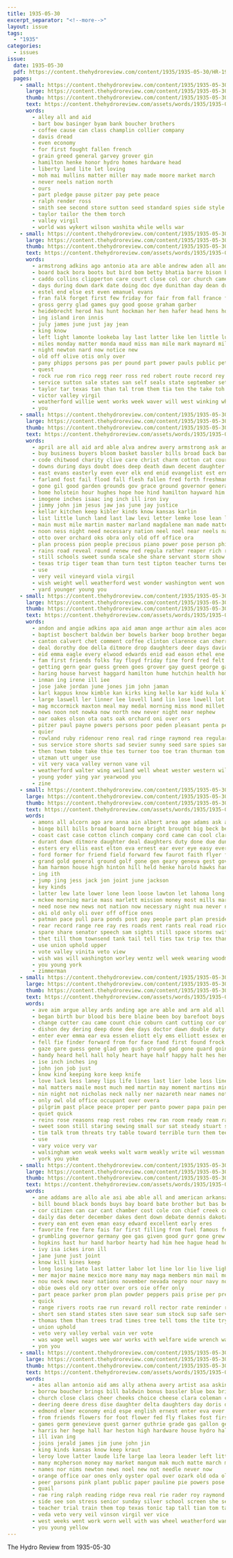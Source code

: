 ```yaml
---
title: 1935-05-30
excerpt_separator: "<!--more-->"
layout: issue
tags:
  - "1935"
categories:
  - issues
issue:
  date: 1935-05-30
  pdf: https://content.thehydroreview.com/content/1935/1935-05-30/HR-1935-05-30.pdf
  pages:
    - small: https://content.thehydroreview.com/content/1935/1935-05-30/small/HR-1935-05-30-01.jpg
      large: https://content.thehydroreview.com/content/1935/1935-05-30/large/HR-1935-05-30-01.jpg
      thumb: https://content.thehydroreview.com/content/1935/1935-05-30/thumbnails/HR-1935-05-30-01.jpg
      text: https://content.thehydroreview.com/assets/words/1935/1935-05-30/HR-1935-05-30-01.txt
      words:
        - alley all and aid
        - bart bow basinger byam bank boucher brothers
        - coffee cause can class champlin collier company
        - davis dread
        - even economy
        - for first fought fallen french
        - grain greed general garvey grover gin
        - hamilton henke honor hydro homes hardware head
        - liberty land lite let loving
        - moh mai mullins matter miller may made moore market march
        - never neels nation north
        - ours
        - part pledge pause pitzer pay pete peace
        - ralph render ross
        - smith see second store sutton seed standard spies side style station stand shall
        - taylor tailor the them torch
        - valley virgil
        - world was wykert wilson washita while wells war
    - small: https://content.thehydroreview.com/content/1935/1935-05-30/small/HR-1935-05-30-02.jpg
      large: https://content.thehydroreview.com/content/1935/1935-05-30/large/HR-1935-05-30-02.jpg
      thumb: https://content.thehydroreview.com/content/1935/1935-05-30/thumbnails/HR-1935-05-30-02.jpg
      text: https://content.thehydroreview.com/assets/words/1935/1935-05-30/HR-1935-05-30-02.txt
      words:
        - armstrong adkins ago antonio ata are able andrew aden all and ask
        - board back bora boots but bird bom betty bhatia barre bison brother business burkhalter been baby bixler birden baptist better
        - caddo collins clipperton care court close col cor church came can cream clays clarence condi coast creek company clay carnegie chester cost charles charlie county city
        - days during down dark date doing doc dye dunithan day dean duty ditmore daughter does
        - estel end else est even emanuel evans
        - fran falk forget first few friday for fair from fall france frank fix
        - gross gerry glad games guy good goose graham garber
        - heidebrecht herod has hunt hockman her hen hafer head hens home howard had hardware held hock hydro hundred
        - ing island iron innis
        - july james june just jay jean
        - king know
        - left light lamonte lookeba lay last latter like len little lulu land leghorn letter live
        - miles monday matter monda maud miss man mile mark maynard milch may mexico made march mckee myra
        - night newton nard now notice new
        - old off olive otis only over
        - pany phipps persons pas per pound part power pauls public pet parkhurst pope paul present place pitzer
        - quest
        - rock rue rom rico regg reer ross red robert route record rey run
        - service sutton sale states san self seals state september settle steel shawnee said south share she stay schools sunday sayre ship side safe shirley sake sweet stamp son samples stamps smith see small spear
        - taylor tar texas tan than tal trom them tia ten the take toh tune town tin
        - victor valley virgil
        - weatherford willie went works week waver will west winking while wells with was work
        - you
    - small: https://content.thehydroreview.com/content/1935/1935-05-30/small/HR-1935-05-30-03.jpg
      large: https://content.thehydroreview.com/content/1935/1935-05-30/large/HR-1935-05-30-03.jpg
      thumb: https://content.thehydroreview.com/content/1935/1935-05-30/thumbnails/HR-1935-05-30-03.jpg
      text: https://content.thehydroreview.com/assets/words/1935/1935-05-30/HR-1935-05-30-03.txt
      words:
        - april are all aid ard able alva andrew avery armstrong ask and alma ashton ago acres ates
        - buy business buyers bloom basket bassler bills broad back banks been body bridge blow block box base both braly beaver best but bridgeport big bench began begun brought bankhead boys bird board bring brides boucher bozarth basinger billie branch bank blind bridges beulah bible bath blood beaumont blaine bailey bitten bottom
        - code chitwood charity clive care christ charm cotton cat cour card canton claudy came congress clinton cecil charles chelf close change curtis church cot croft county cronk cash clyde caddo cold common character chain chance chest conte chastity cast car cham corre class college cation colony christian call chamber city con can child che court chief col cherry crease cellar cost carnal chris confer
        - downs during days doubt does deep death dawn decent daughter dog dad danger dairy daily done dust door doing day down daughters director
        - east evans easterly even ever elk end enid evangelist est ernest every ear extine enter
        - farland fost fail flood fall flesh fallen fred forth freshman fell figures frazier flower fill force fee file found few fund fair foot front fight friends full for former fountain freedom flossie flowers first frances from farm faith friday filling field ford
        - gone gil good garden grounds gov grace ground governor general gon griffin glad grade george gregg geary goodly goodpasture guide given game gold
        - home holstein hour hughes hope hoe hind hamilton hayward him hold harper hydro holbird hasten had harris hadley her horse halt how heidebrecht has hammon hobart hould hardware hoeing homes homa held hand
        - imogene inches isaac ing inch ill iron ivy
        - jimmy john jim jesus jaw jas june jay justice
        - kellar kitchen keep kibler kinds know kansas karlin
        - list little lunch land last law levi letter lemke lose lean look low large like lamb liberty learned lyons long life loretta love leon left labor living lee lawton
        - main must mile martin master marland magdalene man made matter may most miller mules mat measles mcgraw march miracle method mike monda monday many mail men might miss mer molling mighty much money more mom manners morning match mon means
        - noon ness night need necessary nation neel noel near neels nat now name needs not note norman north new
        - otto over orchard oks obra only old off office ora
        - plan process pion people precious piano power pose person phillips pike pray present pro private piece pam powers past place part plants pass park parrish public pain per persons pack patience
        - rains road reveal round renew red regula rather reaper rich rain riding robert room read river roads rolls reasons rally ralph rom robertson
        - still schools sweet sunda scale she share servant storm show showers set slemp scope surplus savior strength seen soon such smith son spare south school sellers send struck single shelter slain sister see station short second small sum six susie sunday sun states sessions streams saturday spain senn sinner said service schoo store save suit sake sale student stands selling song state streets
        - texas trip tiger team than turn test tipton teacher turns ten thomas troupe take tank tuning tha tobias town table tell travis try thing the taylor tax them times thelma
        - use
        - very veil vineyard viola virgil
        - wish weight well weatherford west wonder washington went won wilbur works walk weeks western wages wheel with was wife walks weather world will winter williams way wind work wheat ways water while white week watch wil wedding
        - yard younger young you
    - small: https://content.thehydroreview.com/content/1935/1935-05-30/small/HR-1935-05-30-04.jpg
      large: https://content.thehydroreview.com/content/1935/1935-05-30/large/HR-1935-05-30-04.jpg
      thumb: https://content.thehydroreview.com/content/1935/1935-05-30/thumbnails/HR-1935-05-30-04.jpg
      text: https://content.thehydroreview.com/assets/words/1935/1935-05-30/HR-1935-05-30-04.txt
      words:
        - andon and angie adkins apa aid aman ange arthur aim ales acon ane ames atta aires ang aery ani age art aten alle ary ace alo alba ates are ago all anda
        - baptist boschert baldwin ber bowels barker boop brother began boy been bill business brookes bert ball branch but back brad buy blum bradley baker bennett braa brewer bille bidding brake bie boone binder betty buckmaster
        - canton calvert chet comment coffee clinton clarence can cherry cal carnegie craps con carl carney city came care cant crier cau church costa chen caddo call check county college clair corn come coy cope coste cream cart croft cousin class coffman crawford covington
        - deal dorothy doe della ditmore drop daughters deer days david done dooley daugherty daughter dow day dose dinner deering
        - eid emma eagle every elwood edwards enid ead eason ethel ene enter edna end enders earl ean
        - fam first friends folks fay floyd friday fine ford fred felt ferguson for from fig farm frank foo
        - getting gern gear guess green goes grover gay guest george gana glenn glidewell grove gen gold georgia golden gave grain
        - haring house harvest haggard hamilton hume hutchin health homes had hydro hime hinton hire home hugh hand hughes harker hill heber har habit henderson heger hiram henner harding has him hazel harry hesser herndon hopewell hot her
        - inman ing irene ill iee
        - jose jake jordan june jones jim john jaman
        - karl kappus know kimble kan kirks king kelle kar kidd kula klein keys keno
        - large laswell ler linner lee lovell land lin lose lowell lot lias lew lister let leonard learn las line lene lier lou lookeba lois lal last long
        - mag mccormick maxton meal may medal morning miss mond millet mavis maybe mower mayoral mattie monday method males mccullock men mackey miller marvin milo mis mexico morris mae mary mean mick mash mount mile melba
        - news noon not nowka now north new never night near nephew
        - oar oakes olson ota oats oak orchard oni over ors
        - pitzer paul payne powers persons poor peden pleasant penta pee pat plate par pace press per pon
        - quier
        - rowland ruby ridenour reno real rad ringe raymond rea regular richard ree ray robert rahe rae ringler roy
        - sus service store shorts sad sevier sunny seed sare spies sand sudan sant sun stockton summer sunday sons stock sais south seem shoe station smith sie she soto sis sam sermon soon senna set son sar sturgill states strong sees shanks saturday sae say setting san scripture special sellers
        - then town tobe take thie tes turner too toe tran thurman tom trip ton trial tanks tee tan team trom the toon thurs tae tucker treat
        - utzman utt unger use
        - vit very vaca valley vernon vane vil
        - weatherford walter wing weiland well wheat wester western willi wilbur was winter welcome why way will week wee went williams want wilson west wil wat with
        - young yoder ying yar yearwood you
        - zine
    - small: https://content.thehydroreview.com/content/1935/1935-05-30/small/HR-1935-05-30-05.jpg
      large: https://content.thehydroreview.com/content/1935/1935-05-30/large/HR-1935-05-30-05.jpg
      thumb: https://content.thehydroreview.com/content/1935/1935-05-30/thumbnails/HR-1935-05-30-05.jpg
      text: https://content.thehydroreview.com/assets/words/1935/1935-05-30/HR-1935-05-30-05.txt
      words:
        - amons all alcorn ago are anna ain albert area age adams ask and andy amend able arnold amarillo agi america
        - binge bill bills broad board borne bright brought big beck begin brain bet body but bitter beaver byam been block bank bei bale bonus boucher billie business bankers back brother better bradley
        - coast cast case cotton clinch company cord came can cool clarence cases canyon car cox cry carruth call cecil cheeks change calvert channel church care chas cause colony caddo come christine city cheek center clinton county confer congress charlie cousins
        - durant down ditmore daughter deal daughters duty done due duncan during dewey dorothy degree dungan dyce day dust dinner david days doing daily draft
        - esters ery ellis east elton eva ernest ear ever eye easy every enter elk enid
        - ford former for friend field forward few faurot faith flyer fand fatal fair flight full far farm fall flag forma fairly famous ferris falling fell first fort from fend friday flood fight frank
        - grand gold general ground golf gone gen geary geneva gest gov grounds goodyear greer gave governor
        - ham harmon house high hinton hill held henke harold hawks hand him hart hour hatfield home homa had hamilton hydro homes has howard heart her hammer hardware how
        - ing ith
        - jump jing jess jack jon joint june jackson
        - key kinds
        - latter lew late lower lone leon loose lawton let lahoma long liberty land lydia line lock labor low little lasswell learned left lee lynn lucille lette last
        - mckee morning marie mass marlett mission money most mills margarett mauk medal made marland many man mekeel murray monday much mau may more miller mer miss mound miles
        - need nose new news not nation now necessary night nua never north
        - oki old only oli over off office ones
        - patman pace pull para ponds post pay people part plan president place poage press plane police pal parent purchase public phillip per points payment pan phillips
        - rear record range ree ray res roads rent rants real road rice rest rou rank randall roosevelt ranks rule ross reno rolls rain
        - spare share senator speech sam sights still space storms switch sedan story states said see sunday six stuteville scales standard sales stick smaller seales such son sister scott surgeon student short sting sells speaker stops set summer stands stephenson spin sat struck super ship store small sons star special saturday service session state she sun sale
        - thet till thom townsend tank tail tell ties tax trip tex than take torn top times texas trunk tite tine tin talk try turns twist tom the them taken train ten then tee thousand
        - use union uphold upper
        - vote valley vinita veto view
        - wish was will washington worley wentz well week wearing woodman wells wykert work war waller with wait wage wey way williams wings went western wages wife while weeks
        - you young york
        - zimmerman
    - small: https://content.thehydroreview.com/content/1935/1935-05-30/small/HR-1935-05-30-06.jpg
      large: https://content.thehydroreview.com/content/1935/1935-05-30/large/HR-1935-05-30-06.jpg
      thumb: https://content.thehydroreview.com/content/1935/1935-05-30/thumbnails/HR-1935-05-30-06.jpg
      text: https://content.thehydroreview.com/assets/words/1935/1935-05-30/HR-1935-05-30-06.txt
      words:
        - ave aim argue alley ards anding age are able and arm ald all ask alert ago
        - began birth bur blood bis bere blaine been boy barefoot boys better blow boc back block blade beg bent breath best both ber born butcher band brought bez border burden brandon box body ben big bart but bring bottom bold
        - change cutter cau came count chie coburn cant cutting cor cota come chair coins course chart cardia certain courage cry counter clear clark couch chen close cheek chapel can cloud
        - dishon dey dering deep done dee days doctor dawn double duty dark down dia dance delaney doubt drew due danger
        - enter ever emma ear eva essen eliott ely ems elliott essex england eral end eye every easy
        - fell fie finder forward from for face fand first found frock force falling faith fame felt favorite friend few famous faint fingers france
        - gaze gare guess gene glad gen gush ground gad gone guard going gave good
        - handy heard hell hall holy heart haye half happy halt hes henry house head hands haw has hydro heen hurry harold human had her hide how hand hour held him haynes home hoot
        - ise inch inches ing
        - john jon job just
        - know kind keeping kore keep knife
        - love lack less laney lips life lines last lier lobe loss line lean lydia long look lourdes lands ley ledger low louis left living lady let light like little lay
        - mal matters maile most much med martin may moment martins minor martia mut mater memory mag mince mun might mory men more mess mood mill mar mam made man marcin many matter mean mans must
        - nin night not nicholas neck nally ner nazareth near names notice name nest noon now nim new never
        - only owl old office occupant over overa
        - pilgrim past place peace proper per panto power papa pain pen pond pillow part piety people pany prom plan profit pacha plenty pers patel
        - quiet quick
        - reins rose reasons reap rest robes rew ran room ready ream rands run
        - sweet soon still staring sewing small sur sat steady stuart second solid strength set saw shoulder sea sick simple she silence strike seen shook sterner side snow safe size sills store street standing senator see seem strange say shave sup said shown sha struck service sharp son stand step supply sense stay style
        - tim talk trom threats try table toward terrible turn them teen tell take titus thing thick taken the thon tenn team tough tin towns than tange then tone ton town train treas
        - use
        - vary voice very var
        - walsingham won weak weeks walt warm weakly write wil wessman whiten work week wish white well want wells way words watch wisdom window worth word wit why while with went weekly world will wheel was warning wise
        - york you yoke
    - small: https://content.thehydroreview.com/content/1935/1935-05-30/small/HR-1935-05-30-07.jpg
      large: https://content.thehydroreview.com/content/1935/1935-05-30/large/HR-1935-05-30-07.jpg
      thumb: https://content.thehydroreview.com/content/1935/1935-05-30/thumbnails/HR-1935-05-30-07.jpg
      text: https://content.thehydroreview.com/assets/words/1935/1935-05-30/HR-1935-05-30-07.txt
      words:
        - ane addams are allo ale asi abe able all and american arkansas area army america art arms amor awe ator alee accord ago alger
        - bill bound black bonds buys bay board bate brother but bas bee bran beat bills ber ben bunk bring brass bis been back big byrne business body billion bonus
        - cor citizen can car cant chamber cost cole con chief creek coffee charleston chile cape charles carry compass cova cream cellars camp cause corse congress cottage coolidge certain child coleman current class cleveland company comes
        - daily das deter december dakes dent down debate dennis dakota dog dally dam during davey days doctor
        - every ean ent even eman easy edward excellent early eres
        - favorite free fare fais far first filling from fuel famous fein fish fires fee fan fon fairly force fall farm fleming ford full friend fung follette foor french felt forth for
        - grumbling governor germany gee gas given good gurr gone grew going garner grower gay george gen gad general group gun gain gov grand
        - hopkins hast hur hand harbor hearty had him hee hague head how habit hydro her hes has heal health hearing house half hult hull hal hage harry hen
        - ivy isa ickes iron ill
        - jane june just joint
        - know kill kines keep
        - long losing lato last latter labor lot line lor lio live lights longer let longest later little labo lam less lettie list lore libel large lincoln like left
        - mer major maine mexico more many may maga members min mail much might made milk men maj mate matter mingle middle mor mild meal most march man morrie morning
        - nou neck news near nations november nevada negro nour navy now nation norbeck noe nia not new never
        - obie owes old ory otter over ors oie offer only
        - part peace parker prom plan powder peppers pais prise per president plants ply pleasure pittman pay parison pala par poe place pounds phi plant pope power pack poor point patman pickard pull
        - quick
        - range rivers roots rae run revard roll rector rate reminder res rings ried read ready rice real roosevelt
        - short sen stand states sten save sear sum stock sup safe service stone seis sue sweat still ser sessions said silence supply star session sur stretch speech slack stern send share she set surface south side senator sal
        - thomas them than trees trad times tree tell toms the tite try tote tee too ton then tae turns texas take ted teat ten
        - union uphold
        - veto very valley verbal vain ver vote
        - was wage well wages wee war works with welfare wide wrench ways wal wheat white warm why warning weeks walter will western wedding west worker willing world work wagon want wash
        - yon you
    - small: https://content.thehydroreview.com/content/1935/1935-05-30/small/HR-1935-05-30-08.jpg
      large: https://content.thehydroreview.com/content/1935/1935-05-30/large/HR-1935-05-30-08.jpg
      thumb: https://content.thehydroreview.com/content/1935/1935-05-30/thumbnails/HR-1935-05-30-08.jpg
      text: https://content.thehydroreview.com/assets/words/1935/1935-05-30/HR-1935-05-30-08.txt
      words:
        - ates allan antonio aid ams ally athena avery artist asa askins auch all artie able apple ana and arm are alva
        - borrow boucher brings bill baldwin bonus bassler blue box bring bottom bruckart bulk books butter beans begin beat branche brother bouquet brides bearer been ball brooks buster best binder bailey but beach boys bine bag bell brum belew bar bree bride byres brilliant bas buy
        - church close class cheer cheeks choice cheese clara coleman common chief cotton cash claude candela crystal cause christine carl case come cake canis carman call college corn congress comfort christian cabbage con collier cane cope city cantrell coma cream course
        - deering deere dress dise daughter delta daughters day doris date degree diane darko ditmore days dooley daily danger drew delmonte david during
        - edmond elmer economy enid espe english ernest enter eva ever ess elbert ence earl evans easter every
        - from friends flowers for foot flower fed fly flakes fost first falls folds fremont full fore fire fund fruit friday folk fram felton ford friend fern fey
        - games germ genevieve guest garner guthrie grade gas gallon general goose glass glen going given grover gang green good garden gold granite
        - harris her hege hall har heston high hardware house hydro half horace homes holy him hammons hail hinton holding hyde had hamilton heaton hour held has home harrow ham
        - ill ivan ing
        - joins jerald james jim june john jin
        - king kinds kansas know keep kraut
        - leroy love latter laude life large laa leora leader left little lillie lightning loren last lloyd leaf later lard letter lege lovely lister lesson like less long
        - many mcpherson money may market mangum mak much matte march mares munch merit music magi more mcanally model mccormick men marcrum moi most mae medal man mye master members montgomery meyers morning madison melody meer merry monday mary marriage mews missouri mas moreland means miller miss must minister mass matt
        - names nor nims newton news noel new not needle never now
        - orange office oar ones only oyster opal over ozark old oda oli oma oats oran oliver
        - peer parsons pink plant public paper pauline pie powers pose present plants pow pittsburg people patton person pastor promise pitzer pounds per pari president pack pay pure pump pete pick pennington pound place peaches preston
        - quail
        - rae ring ralph reading ridge reva real rie rader roy raymond rose roses rocky rice robinson regular read
        - side see son stress senior sunday silver school screen she session store savior size short shanks salt stockton schools san sugar susie shell stephenson smith ser student song special stock six standard spring seed saving summer sang star satin shape sun saturday santa service schreck sister scott storm sale story state stove
        - teacher trial train them top texas tonic tap tall tian tom taylor than tol the teach tse tack truly tea ten teed take trip
        - veda veto very veil vinson virgil ver vice
        - west weeks went work worn well with was wheel weatherford want while war way white weekly wish word week water wonder washington write windows wedding wild wayne william wit will weather
        - you young yellow
---
```


The Hydro Review from 1935-05-30

<!--more-->

